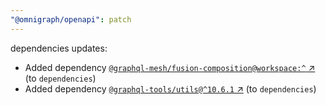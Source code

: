 ```yaml
---
"@omnigraph/openapi": patch
---
```

dependencies updates:
  - Added dependency [`@graphql-mesh/fusion-composition@workspace:^` ↗︎](https://www.npmjs.com/package/@graphql-mesh/fusion-composition/v/workspace:^) (to `dependencies`)
  - Added dependency [`@graphql-tools/utils@^10.6.1` ↗︎](https://www.npmjs.com/package/@graphql-tools/utils/v/10.6.1) (to `dependencies`)

